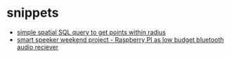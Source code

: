 # snippets
- [simple spatial SQL query to get points within radius](distance.sql)
- [smart speeker weekend project - Raspberry PI as low budget bluetooth audio reciever](raspberrypi-bluetooth-audio-reciever.md)
